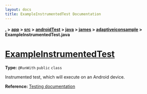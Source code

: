 ```yaml
---
layout: docs
title: ExampleInstrumentedTest Documentation
---
```

#### [.](./../../../../../../index) > [app](./../../../../../index) > [src](./../../../../index) > [androidTest](./../../../index) > [java](./../../index) > [james](./../index) > [adaptiveiconsample](./index) > **ExampleInstrumentedTest.java**

# [ExampleInstrumentedTest](https://github.com/TheAndroidMaster/AdaptiveIconView/blob/master/app/src/androidTest/java/james/adaptiveiconsample/ExampleInstrumentedTest.java#L13)

**Type:** `@RunWith` `public` `class`

Instrumented test, which will execute on an Android device. 









**Reference:** <a href="http://d.android.com/tools/testing">Testing documentation</a> 





